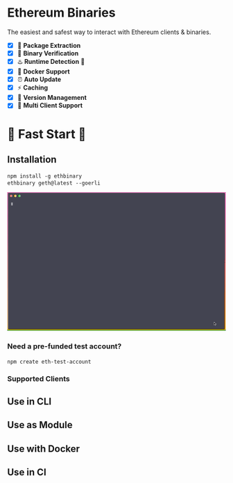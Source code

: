 # Ethereum Binaries

The easiest and safest way to interact with Ethereum clients & binaries.

- [X] 🎁 **Package Extraction**
- [x] 🔐 **Binary Verification**
- [x] ♨️ **Runtime Detection** 🐍
- [X] 🐳 **Docker Support** 
- [x] ⏰ **Auto Update**
- [x] ⚡ **Caching**
- [x] 🐙 **Version Management**
- [x] 🌈 **Multi Client Support**

# 🚀 Fast Start 🚀

## Installation
```shell
npm install -g ethbinary
ethbinary geth@latest --goerli
```

<p align="center"><img src="/img/fast_start.gif?raw=true"/></p>

### Need a pre-funded test account?
```shell
npm create eth-test-account
```

### Supported Clients


## Use in CLI

## Use as Module

## Use with Docker

## Use in CI

